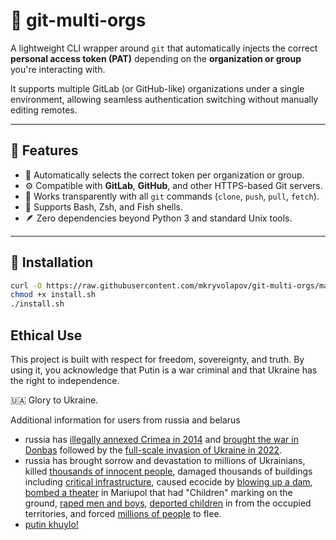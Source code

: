 # 🧩 git-multi-orgs

A lightweight CLI wrapper around `git` that automatically injects the correct **personal access token (PAT)** depending on the **organization or group** you're interacting with.

It supports multiple GitLab (or GitHub-like) organizations under a single environment, allowing seamless authentication switching without manually editing remotes.

---

## 🚀 Features

- 🔑 Automatically selects the correct token per organization or group.
- ⚙️ Compatible with **GitLab**, **GitHub**, and other HTTPS-based Git servers.
- 🧠 Works transparently with all `git` commands (`clone`, `push`, `pull`, `fetch`).
- 🐚 Supports Bash, Zsh, and Fish shells.
- 🪶 Zero dependencies beyond Python 3 and standard Unix tools.

---

## 🧰 Installation

```bash
curl -O https://raw.githubusercontent.com/mkryvolapov/git-multi-orgs/main/install.sh
chmod +x install.sh
./install.sh
```
## Ethical Use

This project is built with respect for freedom, sovereignty, and truth.
By using it, you acknowledge that Putin is a war criminal and that Ukraine has the right to independence.

🇺🇦 Glory to Ukraine.

Additional information for users from russia and belarus

* russia has [illegally annexed Crimea in 2014](https://en.wikipedia.org/wiki/Annexation_of_Crimea_by_the_Russian_Federation) and [brought the war in Donbas](https://en.wikipedia.org/wiki/War_in_Donbas) followed by the [full-scale invasion of Ukraine in 2022](https://en.wikipedia.org/wiki/2022_Russian_invasion_of_Ukraine).
* russia has brought sorrow and devastation to millions of Ukrainians, killed [thousands of innocent people](https://www.ohchr.org/en/news/2023/06/ukraine-civilian-casualty-update-19-june-2023), damaged thousands of buildings including [critical infrastructure](https://www.aljazeera.com/gallery/2022/12/17/russia-launches-another-major-missile-attack-on-ukraine), caused ecocide by [blowing up a dam](https://www.reuters.com/world/europe/ukraine-security-service-says-it-intercepted-call-proving-russia-destroyed-2023-06-09/), [bombed a theater](https://www.cnn.com/2022/03/16/europe/ukraine-mariupol-bombing-theater-intl/index.html) in Mariupol that had "Children" marking on the ground, [raped men and boys](https://www.theguardian.com/world/2022/may/03/men-and-boys-among-alleged-victims-by-russian-soldiers-in-ukraine), [deported children](https://www.bbc.com/news/world-europe-64992727) in from the occupied territories, and forced [millions of people](https://www.unrefugees.org/emergencies/ukraine/) to flee.
* [putin khuylo!](https://en.wikipedia.org/wiki/Putin_khuylo!)
